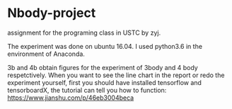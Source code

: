 # Nbody-project
assignment for the programing class in USTC by zyj. 

The experiment was done on ubuntu 16.04. I used python3.6 in the environment of Anaconda.

3b and 4b obtain figures for the experiment of 3body and 4 body respetctively. When you want to see the line chart in the report or redo the experiment yourself, first you should have installed tensorflow and tensorboardX, the tutorial can tell you how to function: https://www.jianshu.com/p/46eb3004beca
